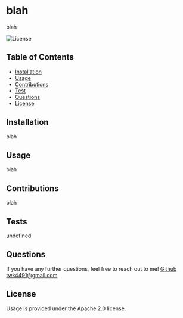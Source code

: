 # blah
blah

![License](https://img.shields.io/badge/License-Apache%202.0-blue.svg)

## Table of Contents
* [Installation](#installation)
* [Usage](#usage)
* [Contributions](#contributions)
* [Test](#test)
* [Questions](#questions)
* [License](#license)


## Installation
blah

## Usage
blah

## Contributions
blah

## Tests
undefined

## Questions
If you have any further questions, feel free to reach out to me!
<a href='https://www.github.com/twkirkpatrick'>Github</a> <br>
<a href='mailto:twk4491@gmail.com'>twk4491@gmail.com</a>

## License
Usage is provided under the Apache 2.0 license.
    
    
    
    